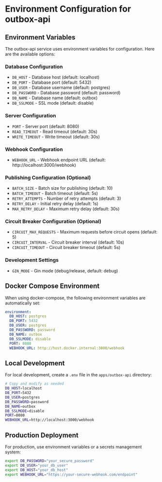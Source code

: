 # Environment Configuration for outbox-api

## Environment Variables

The outbox-api service uses environment variables for configuration. Here are the available options:

### Database Configuration
- `DB_HOST` - Database host (default: localhost)
- `DB_PORT` - Database port (default: 5432)
- `DB_USER` - Database username (default: postgres)
- `DB_PASSWORD` - Database password (default: password)
- `DB_NAME` - Database name (default: outbox)
- `DB_SSLMODE` - SSL mode (default: disable)

### Server Configuration
- `PORT` - Server port (default: 8080)
- `READ_TIMEOUT` - Read timeout (default: 30s)
- `WRITE_TIMEOUT` - Write timeout (default: 30s)

### Webhook Configuration
- `WEBHOOK_URL` - Webhook endpoint URL (default: http://localhost:3000/webhook)

### Publishing Configuration (Optional)
- `BATCH_SIZE` - Batch size for publishing (default: 10)
- `BATCH_TIMEOUT` - Batch timeout (default: 5s)
- `RETRY_ATTEMPTS` - Number of retry attempts (default: 3)
- `RETRY_DELAY` - Initial retry delay (default: 1s)
- `MAX_RETRY_DELAY` - Maximum retry delay (default: 30s)

### Circuit Breaker Configuration (Optional)
- `CIRCUIT_MAX_REQUESTS` - Maximum requests before circuit opens (default: 5)
- `CIRCUIT_INTERVAL` - Circuit breaker interval (default: 10s)
- `CIRCUIT_TIMEOUT` - Circuit breaker timeout (default: 5s)

### Development Settings
- `GIN_MODE` - Gin mode (debug/release, default: debug)

## Docker Compose Environment

When using docker-compose, the following environment variables are automatically set:

```yaml
environment:
  DB_HOST: postgres
  DB_PORT: 5432
  DB_USER: postgres
  DB_PASSWORD: password
  DB_NAME: outbox
  DB_SSLMODE: disable
  PORT: 8080
  WEBHOOK_URL: http://host.docker.internal:3000/webhook
```

## Local Development

For local development, create a `.env` file in the `apps/outbox-api` directory:

```bash
# Copy and modify as needed
DB_HOST=localhost
DB_PORT=5432
DB_USER=postgres
DB_PASSWORD=password
DB_NAME=outbox
DB_SSLMODE=disable
PORT=8080
WEBHOOK_URL=http://localhost:3000/webhook
```

## Production Deployment

For production, use environment variables or a secrets management system:

```bash
export DB_PASSWORD="your_secure_password"
export DB_USER="your_db_user"
export DB_HOST="your_db_host"
export WEBHOOK_URL="https://your-secure-webhook.com/endpoint"
```
